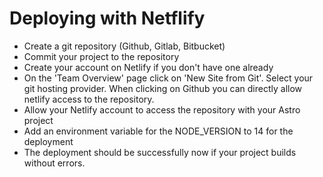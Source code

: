 # Deploying with Netflify

- Create a git repository (Github, Gitlab, Bitbucket)
- Commit your project to the repository
- Create your account on Netlify if you don't have one already
- On the 'Team Overview' page click on 'New Site from Git'. Select your git hosting provider. When clicking on Github you can directly allow netlify access to the repository.
- Allow your Netlify account to access the repository with your Astro project
- Add an environment variable for the NODE_VERSION to 14 for the deployment
- The deployment should be successfully now if your project builds without errors.
